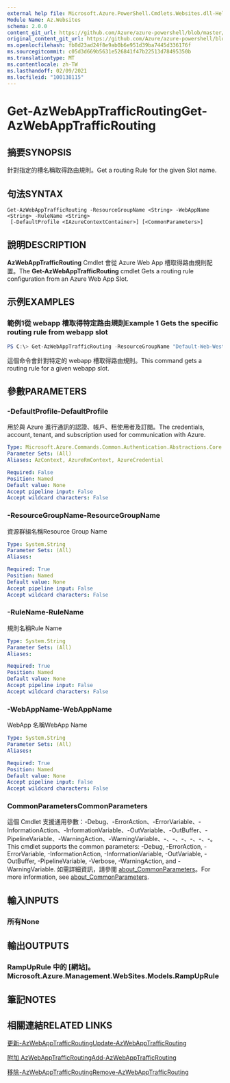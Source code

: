 ```yaml
---
external help file: Microsoft.Azure.PowerShell.Cmdlets.Websites.dll-Help.xml
Module Name: Az.Websites
schema: 2.0.0
content_git_url: https://github.com/Azure/azure-powershell/blob/master/src/Websites/Websites/help/Get-AzWebAppTrafficRouting.md
original_content_git_url: https://github.com/Azure/azure-powershell/blob/master/src/Websites/Websites/help/Get-AzWebAppTrafficRouting.md
ms.openlocfilehash: fb8d23ad24f8e9ab0b6e951d39ba7445d336176f
ms.sourcegitcommit: c05d3d669b5631e526841f47b22513d78495350b
ms.translationtype: MT
ms.contentlocale: zh-TW
ms.lasthandoff: 02/09/2021
ms.locfileid: "100138115"
---
```

# <span data-ttu-id="e64ff-101">Get-AzWebAppTrafficRouting</span><span class="sxs-lookup"><span data-stu-id="e64ff-101">Get-AzWebAppTrafficRouting</span></span>

## <span data-ttu-id="e64ff-102">摘要</span><span class="sxs-lookup"><span data-stu-id="e64ff-102">SYNOPSIS</span></span>
<span data-ttu-id="e64ff-103">針對指定的槽名稱取得路由規則。</span><span class="sxs-lookup"><span data-stu-id="e64ff-103">Get a routing Rule for the given Slot name.</span></span>

## <span data-ttu-id="e64ff-104">句法</span><span class="sxs-lookup"><span data-stu-id="e64ff-104">SYNTAX</span></span>

```
Get-AzWebAppTrafficRouting -ResourceGroupName <String> -WebAppName <String> -RuleName <String>
 [-DefaultProfile <IAzureContextContainer>] [<CommonParameters>]
```

## <span data-ttu-id="e64ff-105">說明</span><span class="sxs-lookup"><span data-stu-id="e64ff-105">DESCRIPTION</span></span>
<span data-ttu-id="e64ff-106">**AzWebAppTrafficRouting** Cmdlet 會從 Azure Web App 槽取得路由規則配置。</span><span class="sxs-lookup"><span data-stu-id="e64ff-106">The **Get-AzWebAppTrafficRouting** cmdlet Gets a routing rule configuration from an Azure Web App Slot.</span></span>

## <span data-ttu-id="e64ff-107">示例</span><span class="sxs-lookup"><span data-stu-id="e64ff-107">EXAMPLES</span></span>

### <span data-ttu-id="e64ff-108">範例1從 webapp 槽取得特定路由規則</span><span class="sxs-lookup"><span data-stu-id="e64ff-108">Example 1 Gets the specific routing rule from webapp slot</span></span>
```powershell
PS C:\> Get-AzWebAppTrafficRouting -ResourceGroupName "Default-Web-WestUS" -WebAppName "ContosoSite"  -RuleName 'Stg'
```

<span data-ttu-id="e64ff-109">這個命令會針對特定的 webapp 槽取得路由規則。</span><span class="sxs-lookup"><span data-stu-id="e64ff-109">This command gets a routing rule for a given webapp slot.</span></span>

## <span data-ttu-id="e64ff-110">參數</span><span class="sxs-lookup"><span data-stu-id="e64ff-110">PARAMETERS</span></span>

### <span data-ttu-id="e64ff-111">-DefaultProfile</span><span class="sxs-lookup"><span data-stu-id="e64ff-111">-DefaultProfile</span></span>
<span data-ttu-id="e64ff-112">用於與 Azure 進行通訊的認證、帳戶、租使用者及訂閱。</span><span class="sxs-lookup"><span data-stu-id="e64ff-112">The credentials, account, tenant, and subscription used for communication with Azure.</span></span>

```yaml
Type: Microsoft.Azure.Commands.Common.Authentication.Abstractions.Core.IAzureContextContainer
Parameter Sets: (All)
Aliases: AzContext, AzureRmContext, AzureCredential

Required: False
Position: Named
Default value: None
Accept pipeline input: False
Accept wildcard characters: False
```

### <span data-ttu-id="e64ff-113">-ResourceGroupName</span><span class="sxs-lookup"><span data-stu-id="e64ff-113">-ResourceGroupName</span></span>
<span data-ttu-id="e64ff-114">資源群組名稱</span><span class="sxs-lookup"><span data-stu-id="e64ff-114">Resource Group Name</span></span>

```yaml
Type: System.String
Parameter Sets: (All)
Aliases:

Required: True
Position: Named
Default value: None
Accept pipeline input: False
Accept wildcard characters: False
```

### <span data-ttu-id="e64ff-115">-RuleName</span><span class="sxs-lookup"><span data-stu-id="e64ff-115">-RuleName</span></span>
<span data-ttu-id="e64ff-116">規則名稱</span><span class="sxs-lookup"><span data-stu-id="e64ff-116">Rule Name</span></span>
```yaml
Type: System.String
Parameter Sets: (All)
Aliases:

Required: True
Position: Named
Default value: None
Accept pipeline input: False
Accept wildcard characters: False
```

### <span data-ttu-id="e64ff-117">-WebAppName</span><span class="sxs-lookup"><span data-stu-id="e64ff-117">-WebAppName</span></span>
<span data-ttu-id="e64ff-118">WebApp 名稱</span><span class="sxs-lookup"><span data-stu-id="e64ff-118">WebApp Name</span></span>

```yaml
Type: System.String
Parameter Sets: (All)
Aliases:

Required: True
Position: Named
Default value: None
Accept pipeline input: False
Accept wildcard characters: False
```

### <span data-ttu-id="e64ff-119">CommonParameters</span><span class="sxs-lookup"><span data-stu-id="e64ff-119">CommonParameters</span></span>
<span data-ttu-id="e64ff-120">這個 Cmdlet 支援通用參數：-Debug、-ErrorAction、-ErrorVariable、-InformationAction、-InformationVariable、-OutVariable、-OutBuffer、-PipelineVariable、-WarningAction、-WarningVariable、-、-、-、-、-、-。</span><span class="sxs-lookup"><span data-stu-id="e64ff-120">This cmdlet supports the common parameters: -Debug, -ErrorAction, -ErrorVariable, -InformationAction, -InformationVariable, -OutVariable, -OutBuffer, -PipelineVariable, -Verbose, -WarningAction, and -WarningVariable.</span></span> <span data-ttu-id="e64ff-121">如需詳細資訊，請參閱 [about_CommonParameters](http://go.microsoft.com/fwlink/?LinkID=113216)。</span><span class="sxs-lookup"><span data-stu-id="e64ff-121">For more information, see [about_CommonParameters](http://go.microsoft.com/fwlink/?LinkID=113216).</span></span>

## <span data-ttu-id="e64ff-122">輸入</span><span class="sxs-lookup"><span data-stu-id="e64ff-122">INPUTS</span></span>

### <span data-ttu-id="e64ff-123">所有</span><span class="sxs-lookup"><span data-stu-id="e64ff-123">None</span></span>

## <span data-ttu-id="e64ff-124">輸出</span><span class="sxs-lookup"><span data-stu-id="e64ff-124">OUTPUTS</span></span>

### <span data-ttu-id="e64ff-125">RampUpRule 中的 [網站]。</span><span class="sxs-lookup"><span data-stu-id="e64ff-125">Microsoft.Azure.Management.WebSites.Models.RampUpRule</span></span>

## <span data-ttu-id="e64ff-126">筆記</span><span class="sxs-lookup"><span data-stu-id="e64ff-126">NOTES</span></span>

## <span data-ttu-id="e64ff-127">相關連結</span><span class="sxs-lookup"><span data-stu-id="e64ff-127">RELATED LINKS</span></span>

[<span data-ttu-id="e64ff-128">更新-AzWebAppTrafficRouting</span><span class="sxs-lookup"><span data-stu-id="e64ff-128">Update-AzWebAppTrafficRouting</span></span>](./Update-AzWebAppTrafficRouting.md)

[<span data-ttu-id="e64ff-129">附加 AzWebAppTrafficRouting</span><span class="sxs-lookup"><span data-stu-id="e64ff-129">Add-AzWebAppTrafficRouting</span></span>](./Add-AzWebAppTrafficRouting.md)

[<span data-ttu-id="e64ff-130">移除-AzWebAppTrafficRouting</span><span class="sxs-lookup"><span data-stu-id="e64ff-130">Remove-AzWebAppTrafficRouting</span></span>](./Remove-AzWebAppTrafficRouting.md)
